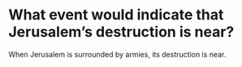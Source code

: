 # What event would indicate that Jerusalem’s destruction is near?

When Jerusalem is surrounded by armies, its destruction is near.
